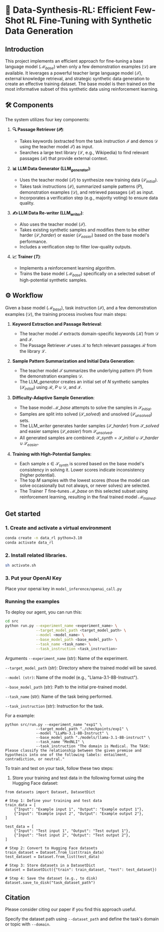 # 🚀 Data-Synthesis-RL: Efficient Few-Shot RL Fine-Tuning with Synthetic Data Generation

## Introduction

This project implements an efficient approach for fine-tuning a base language model ($\mathcal{M}_{base}$) when only a few demonstration examples ($\mathcal{D}$) are available. It leverages a powerful teacher large language model ($\mathcal{T}$), external knowledge retrieval, and strategic synthetic data generation to create an effective training dataset. The base model is then trained on the most informative subset of this synthetic data using reinforcement learning.

## 🛠️ Components

The system utilizes four key components:

1.  **🔍 Passage Retriever ($\mathcal{P}$)**:
    * Takes keywords (extracted from the task instruction $\mathcal{I}$ and demos $\mathcal{D}$ using the teacher model $\mathcal{T}$) as input.
    * Searches a large text library ($\mathcal{L}$, e.g., Wikipedia) to find relevant passages ($\mathcal{R}$) that provide external context.

2.  **📊 LLM Data Generator ($\text{LLM}_{generator}$)**:
    * Uses the teacher model ($\mathcal{T}$) to synthesize new training data ($\mathcal{S}_{initial}$).
    * Takes task instructions ($\mathcal{I}$), summarized sample patterns ($P$), demonstration examples ($\mathcal{D}$), and retrieved passages ($\mathcal{R}$) as input.
    * Incorporates a verification step (e.g., majority voting) to ensure data quality.

3.  **✍️ LLM Data Re-writer ($\text{LLM}_{writer}$)**:
    * Also uses the teacher model ($\mathcal{T}$).
    * Takes existing synthetic samples and modifies them to be either harder ($\mathcal{S}\_{harder}$) or easier ($\mathcal{S}_{easier}$) based on the base model's performance.
    * Includes a verification step to filter low-quality outputs.

4.  **📈 Trainer ($T$)**:
    * Implements a reinforcement learning algorithm.
    * Trains the base model ($\mathcal{M}_{base}$) specifically on a selected subset of high-potential synthetic samples.

## ⚙️ Workflow

Given a base model ($\mathcal{M}_{base}$), task instruction ($\mathcal{I}$), and a few demonstration examples ($\mathcal{D}$), the training process involves four main steps:

1.  **Keyword Extraction and Passage Retrieval**:
    * The teacher model $\mathcal{T}$ extracts domain-specific keywords ($\mathcal{K}$) from $\mathcal{D}$ and $\mathcal{I}$.
    * The Passage Retriever $\mathcal{P}$ uses $\mathcal{K}$ to fetch relevant passages $\mathcal{R}$ from the library $\mathcal{L}$.

2.  **Sample Pattern Summarization and Initial Data Generation**:
    * The teacher model $\mathcal{T}$ summarizes the underlying pattern ($P$) from the demonstration examples $\mathcal{D}$.
    * The $\text{LLM}\_{generator}$ creates an initial set of $N$ synthetic samples ($\mathcal{S}_{initial}$) using $\mathcal{R}$, $P \cup \mathcal{D}$, and $\mathcal{I}$.

3.  **Difficulty-Adaptive Sample Generation**:
    * The base model $\mathcal{M}\_{base}$ attempts to solve the samples in $\mathcal{S}_{initial}$.
    * Samples are split into solved ($\mathcal{S}\_{solved}$) and unsolved ($\mathcal{S}_{unsolved}$) sets.
    * The $\text{LLM}\_{writer}$ generates harder samples ($\mathcal{S}\_{harder}$) from $\mathcal{S}\_{solved}$ and easier samples ($\mathcal{S}\_{easier}$) from $\mathcal{S}_{unsolved}$.
    * All generated samples are combined: $\mathcal{S}\_{synth} = \mathcal{S}\_{initial} \cup \mathcal{S}\_{harder} \cup \mathcal{S}_{easier}$.

4.  **Training with High-Potential Samples**:
    * Each sample $s \in \mathcal{S}_{synth}$ is scored based on the base model's consistency in solving it. Lower scores indicate inconsistency (higher potential).
    * The top $M$ samples with the lowest scores (those the model can solve occasionally but not always, or never solves) are selected.
    * The Trainer $T$ fine-tunes $\mathcal{M}\_{base}$ on this selected subset using reinforcement learning, resulting in the final trained model $\mathcal{M}_{trained}$.


## Get started

### 1. Create and activate a virtual environment

```bash
conda create -n data_rl python=3.10
conda activate data_rl
```

### 2. Install related libraries.

```bash
sh activate.sh
```
### 3. Put your OpenAI Key

Place your openai key in ```model_inference/openai_call.py```

### Running the examples

To deploy our agent, you can run this:

```bash
cd src
python run.py --experiment_name <experiment_name> \
              --target_model_path <target_model_path> \
              --model <model_name> \
              --base_model_path <base_model_path> \
              --task_name <task_name> \
              --task_instruction <task_instruction>
```
Arguments
```--experiment_name``` (str): Name of the experiment.

```--target_model_path``` (str): Directory where the trained model will be saved.

```--model (str)```: Name of the model (e.g., "Llama-3.1-8B-Instruct").

```--base_model_path``` (str): Path to the initial pre-trained model.

```--task_name``` (str): Name of the task being performed.

```--task_instruction``` (str): Instruction for the task.

For a example:
```
python src/run.py --experiment_name "exp1" \
              --target_model_path "./checkpoints/exp1" \
              --model "LLaMa-3.1-8B-Instruct" \
              --base_model_path "./models/llama-3.1-8B-instruct" \
              --task_name "MedNLI" \
              --task_instruction "The domain is Medical. The TASK: Please classify the relationship between the given premise and hypothesis into one of the following labels: entailment, contradiction, or neutral."
```
To train and test on your task, follow these two steps:

1. Store your training and test data in the following format using the Hugging Face dataset:

```
from datasets import Dataset, DatasetDict

# Step 1: Define your training and test data
train_data = [
    {"Input": "Example input 1", "Output": "Example output 1"},
    {"Input": "Example input 2", "Output": "Example output 2"},
]

test_data = [
    {"Input": "Test input 1", "Output": "Test output 1"},
    {"Input": "Test input 2", "Output": "Test output 2"},
]

# Step 2: Convert to Hugging Face datasets
train_dataset = Dataset.from_list(train_data)
test_dataset = Dataset.from_list(test_data)

# Step 3: Store datasets in a DatasetDict
dataset = DatasetDict({"train": train_dataset, "test": test_dataset})

# Step 4: Save the dataset (e.g., to disk)
dataset.save_to_disk("task_dataset_path")
```
## Citation

Please consider citing our paper if you find this approach useful.

Specify the dataset path using ```--dataset_path``` and define the task's domain or topic with ```--domain```. 
